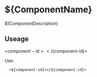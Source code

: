 # ${ComponentName}

${ComponentDescription}

## Useage

<${component-id}></${component-id}>

Use:

```html
  <${component-id}></${component-id}>
```

